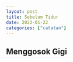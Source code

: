 ```yaml
---
layout: post
title: Sebelum Tidur
date: 2022-01-22
categories: ["catatan"]
---
```


## Menggosok Gigi
